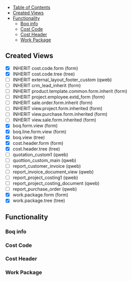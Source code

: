 <!-- TOC START min:1 max:3 link:true update:true -->
  - [Table of Contents](#table-of-contents)
  - [Created Views](#created-views)
  - [Functionality](#functionality)
    - [Boq info](#boq-info)
    - [Cost Code](#cost-code)
    - [Cost Header](#cost-header)
    - [Work Package](#work-package)

<!-- TOC END -->


## Created Views
- [x] INHERIT cost.code.form (form)
- [x] INHERIT cost.code.tree (tree)
- [ ] INHERIT external_layout_footer_custom (qweb)
- [ ] INHERIT crm_lead_inherit (form)
- [ ] INHERIT product.template.common.form.inherit (form)
- [ ] INHERIT project.employee.extd_form (form)
- [ ] INHERIT sale.order.form.inherit (form)
- [ ] INHERIT view.project.form.inherited (form)
- [ ] INHERIT view.purchase.form.inherited (form)
- [ ] INHERIT view.sale.form.inherited (form)
- [x] boq.form.view (form)
- [x] boq.line.form.view (form)
- [x] boq.view (tree)
- [x] cost.header.form (form)
- [x] cost.header.tree (tree)
- [ ] quotation_custom1 (qweb)
- [ ] quottion_custom_main (qweb)
- [ ] report_customer_invoice (qweb)
- [ ] report_invoice_document_view (qweb)
- [ ] report_project_costing1 (qweb)
- [ ] report_project_costing_document (qweb)
- [ ] report_purchase_order (qweb)
- [x] work.package.form (form)
- [x] work.package.tree (tree)

## Functionality

### Boq info



### Cost Code



### Cost Header


### Work Package
